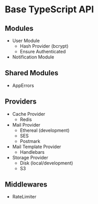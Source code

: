 # Base TypeScript API

## Modules

- User Module
  - Hash Provider (bcrypt)
  - Ensure Authenticated
- Notification Module

## Shared Modules

- AppErrors

## Providers

  - Cache Provider
    - Redis
  - Mail Provider
    - Ethereal (development)
    - SES
    - Postmark
  - Mail Template Provider
    - Handlebars
  - Storage Provider
    - Disk (local/development)
    - S3

## Middlewares

  - RateLimiter
